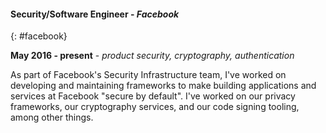 #### Security/Software Engineer - *Facebook*
{: #facebook}

**May 2016 - present** - *product security, cryptography, authentication*

As part of Facebook's Security Infrastructure team, I've worked on developing
and maintaining frameworks to make building applications and services at
Facebook "secure by default". I've worked on our privacy frameworks, our
cryptography services, and our code signing tooling, among other things.
